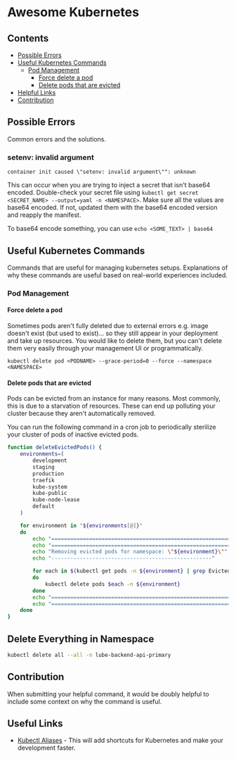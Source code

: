 # Awesome Kubernetes

## Contents
* [Possible Errors](#possible-errors)
* [Useful Kubernetes Commands](#useful-kubernetes-commands)
    * [Pod Management](#pod-management)
        * [Force delete a pod](#force-delete-a-pod)
        * [Delete pods that are evicted](#delete-pods-that-are-evicted)
* [Helpful Links](#useful-links)
* [Contribution](#contribution)

## Possible Errors
Common errors and the solutions.

### setenv: invalid argument
```
container init caused \"setenv: invalid argument\"": unknown
```
This can occur when you are trying to inject a secret that isn't base64 encoded. Double-check your secret file using `kubectl get secret <SECRET_NAME> --output=yaml -n <NAMESPACE>`. Make sure all the values are base64 encoded. If not, updated them
with the base64 encoded version and reapply the manifest.

To base64 encode something, you can use `echo <SOME_TEXT> | base64`

## Useful Kubernetes Commands
Commands that are useful for managing kubernetes setups. Explanations
of why these commands are useful based on real-world experiences included.

### Pod Management
#### Force delete a pod
Sometimes pods aren't fully deleted due to external errors e.g. image doesn't
exist (but used to exist)... so they still appear in your deployment and take up resources. You
would like to delete them, but you can't delete them very easily through your
management UI or programmatically.

`kubectl delete pod <PODNAME> --grace-period=0 --force --namespace <NAMESPACE>`

#### Delete pods that are evicted
Pods can be evicted from an instance for many reasons. Most commonly, this is due
to a starvation of resources. These can end up polluting your cluster because
they aren't automatically removed.

You can run the following command in a cron job to periodically sterilize your
cluster of pods of inactive evicted pods.

```sh
function deleteEvictedPods() {
    environments=(
        development
        staging
        production
        traefik
        kube-system
        kube-public
        kube-node-lease
        default
    )

    for environment in "${environments[@]}"
    do
        echo "==================================================================================="
        echo "==================================================================================="
        echo "Removing evicted pods for namespace: \"${environment}\""
        echo "---------------------------------------------------"

        for each in $(kubectl get pods -n ${environment} | grep Evicted | awk '{print $1}');
        do
            kubectl delete pods $each -n ${environment}
        done
        echo "==================================================================================="
        echo "==================================================================================="
    done
}
```

## Delete Everything in Namespace
```sh
kubectl delete all --all -n lube-backend-api-primary
```

## Contribution
When submitting your helpful command, it would be doubly helpful to include some context
on why the command is useful.

## Useful Links
- [Kubectl Aliases](https://github.com/ahmetb/kubectl-aliases) - This will
add shortcuts for Kubernetes and make your development faster.
